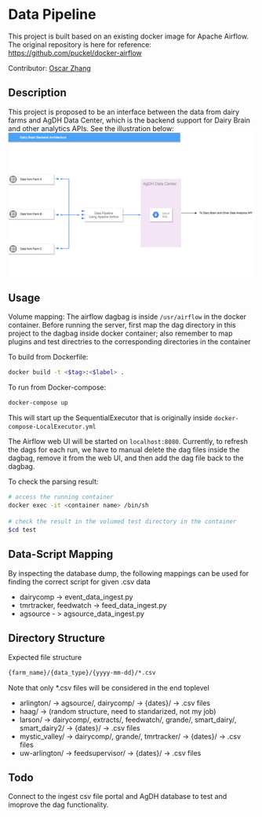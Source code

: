 # Data Pipeline
This project is built based on an existing docker image for Apache Airflow. 
The original repository is here for reference: <br />
https://github.com/puckel/docker-airflow

Contributor: [Oscar Zhang](https://github.com/OscarTHZhang)

## Description
This project is proposed to be an interface between the data from dairy farms
and AgDH Data Center, which is the backend support for Dairy Brain and other analytics
APIs. See the illustration below: <br />
![alt text](flowchart.png "Architecture")
 
## Usage
Volume mapping:
The airflow dagbag is inside ```/usr/airflow``` in the docker container. Before running the server, first map the dag directory in this project to the dagbag inside docker container; also remember to map plugins and test directries to the corresponding directories in the container

To build from Dockerfile:
```bash
docker build -t <$tag>:<$label> .
```

To run from Docker-compose:
```bash
docker-compose up
```
This will start up the SequentialExecutor that is originally inside
```docker-compose-LocalExecutor.yml```

The Airflow web UI will be started on ```localhost:8080```. Currently,
to refresh the dags for each run, we have to manual delete the dag files inside
the dagbag, remove it from the web UI, and then add the dag file back to
the dagbag.

To check the parsing result:
```bash
# access the running container
docker exec -it <container name> /bin/sh 

# check the result in the volumed test directory in the container
$cd test
```

## Data-Script Mapping
By inspecting the database dump, the following mappings can be used for finding the correct script for given .csv data
* dairycomp -> event_data_ingest.py
* tmrtracker, feedwatch -> feed_data_ingest.py	
* agsource - > agsource_data_ingest.py

## Directory Structure
Expected file structure
```bash
{farm_name}/{data_type}/{yyyy-mm-dd}/*.csv
```
Note that only *.csv files will be considered in the end
toplevel <br>
* arlington/ -> agsource/, dairycomp/ -> {dates}/ -> .csv files
* haag/ -> (random structure, need to standarized, not my job)
* larson/ -> dairycomp/, extracts/, feedwatch/, grande/, smart_dairy/, smart_dairy2/ -> {dates}/ -> .csv files
* mystic_valley/ -> dairycomp/, grande/, tmrtracker/ -> {dates}/ -> .csv files
* uw-arlington/ -> feedsupervisor/ -> {dates}/ -> .csv files



## Todo
Connect to the ingest csv file portal and AgDH database to test and imoprove the 
dag functionality.

